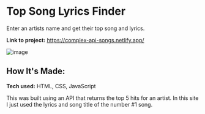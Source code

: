 # Top Song Lyrics Finder
Enter an artists name and get their top song and lyrics.

**Link to project:** https://complex-api-songs.netlify.app/

![image](https://user-images.githubusercontent.com/102004376/168599208-bd18f698-76be-420a-b586-add07066de2a.png)
## How It's Made:

**Tech used:** HTML, CSS, JavaScript

This was built using an API that returns the top 5 hits for an artist. In this site I just used the lyrics and song title of the number #1 song. 

